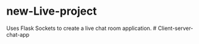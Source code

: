 # new-Live-project
Uses Flask Sockets to create a live chat room application.
#   C l i e n t - s e r v e r - c h a t - a p p  
 